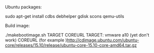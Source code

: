 Ubuntu packages:

sudo apt-get install cdbs debhelper gdisk scons qemu-utils

Build image:

./makebootimage.sh TARGET COREURL
   TARGET:
     vmware
     a10 (yet don't work)
   COREURL
     (for example )http://cdimage.ubuntu.com/ubuntu-core/releases/15.10/release/ubuntu-core-15.10-core-amd64.tar.gz
